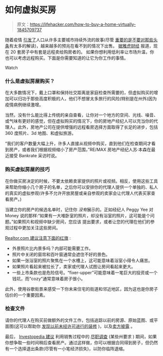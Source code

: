 # 如何虚拟买房

> 原文：<https://lifehacker.com/how-to-buy-a-home-virtually-1845709737>

随着疫情 [引发了](https://www.theguardian.com/world/2020/sep/26/escape-country-covid-exodus-britain-cities-pandemic-urban-green-space)人口从许多主要城市持续外流的故事(尽管 [重要的是不要对那些头条](https://www.bloomberg.com/news/articles/2020-09-16/the-truth-about-american-migration-during-covid)有太多的解读)，越来越多的预兆在看不到的情况下出售。 [据雅虎财经](https://finance.yahoo.com/news/people-are-actually-buying-homes-without-ever-physically-seeing-them-national-association-realtors-study-150424649.html) 报道，现在 20 套房子中有套是远程卖给购房者的。 如果你想利用低利率让市场升温，你也可以考虑远程购买。下面是你需要知道的让它为你工作的事情。

Watch

### 什么是虚拟房屋购买？

在大多数情况下，戴上口罩和保持社交距离是家庭检查所需要的，但虚拟购买的增加可以归功于那些高度积极的人，他们不想冒太多旅行的风险(特别是在州外)因为疫情病例继续激增。

当然，没有什么能比得上传统的亲自查看，让你对一个地方的空间、光线、噪音、或气味有更好的感觉，但在虚拟购买的情况下，你的房地产经纪人可以充当你的代理人。此外，房地产公司在提供增强的远程看房选择方面取得了长足的进步，包括 360 度照片、3d 地图、和虚拟旅游。

“我们的客户数量大幅上升，许多人直接从视频中购买，直到他们在检查期间才看到房产，或者我们根据视频缩小了房产范围，”RE/MAX 房地产经纪人苏·本森在最近接受 Bankrate 采访时说。

### **购买虚拟房屋的技巧**

在你做买房决定的时候，不要太依赖卖家提供的照片或视频。相反，使用这些工具来帮助你缩小几个房子的名单，之后你可以安排你的代理人提供一个单独的、私人的真实的虚拟参观(许多不允许开放房屋或亲自参观的卖家会让代理人代表买家查看房产。)

当建立你的房产的候选名单时，记住你 *没有*展示的。正如经纪人 Peggy Yee 对 Money 说的那样:“如果有一大堆卧室的照片，却没有浴室的照片，这可能是个问题。”如果照片和视频中缺少房间，您应该 提出要求，或者让您的代理在他们的参观过程中更加关注这些房间。

[Realtor.com 建议注意下面的红旗](https://www.realtor.com/advice/buy/home-buying-age-coronavirus-how-to-conduct-a-virtual-house-hunt/) :

*   外景照片比内景多吗？内部可能需要工作。
*   照片中关闭的窗帘和百叶窗通常会遮住不好的景色。
*   如果一张浴室的照片聚焦在一个水槽上，这可能意味着浴室小得令人痛苦。
*   如果照片看起来被拉长了，卖家或代理人试图让房间看起来更大。
*   一些上市条款也是危险信号。“fixer-upper”可能意味着一笔巨大的投资或一个钱坑，而“cozy”通常意味着房子很小。

此外，使用谷歌街景来感受一下你未来住宅的街道和邻近地区，因为这也是你房子估价的一个重要因素。

### 检查文件

请你的代理人在购买前做额外的文件工作，包括追踪以前的房源、原始蓝图、或平面图(这可以帮助你 [发现以前未经许可进行的装修](https://www.nolo.com/legal-encyclopedia/discovering-unpermitted-construction-when-selling-your-home.html) )，以及[卖方披露](https://www.realtor.com/advice/buy/is-your-seller-disclosure-complete-or-hiding-something/) 。

最后， [Investopedia 建议](https://www.investopedia.com/articles/investing/022217/buying-house-remotely-stepbystep-guide.asp) 利用销售过程中的 [尽职调查](https://www.investopedia.com/terms/d/duediligence.asp) (某些州要求 ) 期间，如果你想争取一些时间稍后查看房产。通过这样做，你可以根据合同得到房子，但仍然有一个选择退出条款(尽管有一小笔经济损失)，以防你临阵退缩。